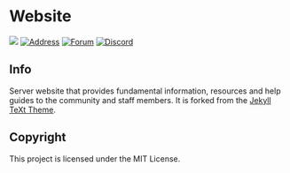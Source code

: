 # Website
![](https://img.shields.io/github/issues/darkstne/website.svg?style=flat-square&logo=github) [![Address](https://img.shields.io/badge/ip-darkst.one-ff9500?style=flat-square)](https://darkst.one/hc/getting-started#server-basics) [![Forum](https://img.shields.io/badge/forum-talk.darkst.one-ff9500?style=flat-square)](https://darkst.one/forum) [![Discord](https://img.shields.io/discord/782808436118650890?color=7289DA&label=chat&logo=discord&logoColor=fff&style=flat-square)](https://darkst.one/discord)

## Info
Server website that provides fundamental information, resources and help guides to the community and staff members. It is forked from the [Jekyll TeXt Theme](https://tianqi.name/jekyll-TeXt-theme/).

## Copyright
This project is licensed under the MIT License.
